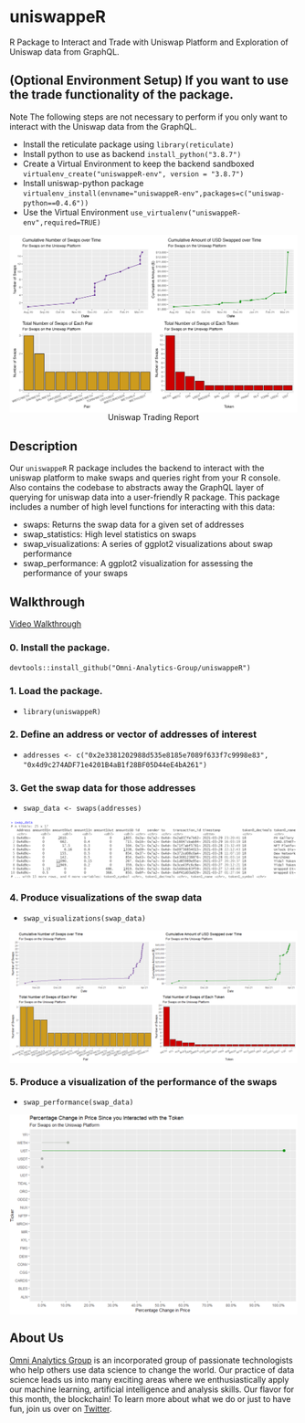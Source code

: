 # uniswappeR

R Package to Interact and Trade with Uniswap Platform and Exploration of Uniswap data from GraphQL.

## (Optional Environment Setup) If you want to use the trade functionality of the package.

Note The following steps are not necessary to perform if you only want to interact with the Uniswap data from the GraphQL.

- Install the reticulate package using `library(reticulate)`
- Install python to use as backend `install_python("3.8.7")`
- Create a Virtual Environment to keep the backend sandboxed `virtualenv_create("uniswappeR-env", version = "3.8.7")`
- Install uniswap-python package `virtualenv_install(envname="uniswappeR-env",packages=c("uniswap-python==0.4.6"))`
- Use the Virtual Environment `use_virtualenv("uniswappeR-env",required=TRUE)`

<img src="man/figures/example_plot.png" align="center"/>

<div align="center">
Uniswap Trading Report
</div>

## Description

Our `uniswappeR` R package includes the backend to interact with the uniswap platform to make swaps and queries right from your R console. Also contains the codebase to abstracts away the GraphQL layer of querying for uniswap data into a user-friendly R package. This package includes a number of high level functions for interacting with this data:

- swaps: Returns the swap data for a given set of addresses
- swap_statistics: High level statistics on swaps
- swap_visualizations: A series of ggplot2 visualizations about swap performance
- swap_performance: A ggplot2 visualization for assessing the performance of your swaps

## Walkthrough

[Video Walkthrough](https://www.youtube.com/watch?v=OJdKNm8W9ik)

### 0. Install the package.

`devtools::install_github("Omni-Analytics-Group/uniswappeR")`

### 1. Load the package.

- `library(uniswappeR)`

### 2. Define an address or vector of addresses of interest

- `addresses <- c("0x2e3381202988d535e8185e7089f633f7c9998e83", "0x4d9c274ADF71e4201B4aB1f28BF05D44eE4bA261")`

### 3. Get the swap data for those addresses

- `swap_data <- swaps(addresses)`

<img src="man/figures/example1_dataframe.png"  align="center"/>

### 4. Produce visualizations of the swap data

- `swap_visualizations(swap_data)`

<img src="man/figures/example2_report_card.png"  align="center"/>

### 5. Produce a visualization of the performance of the swaps

- `swap_performance(swap_data)`

<img src="man/figures/example3_pricechange.png"  align="center"/>



## About Us

[Omni Analytics Group](https://omnianalytics.io) is an incorporated group of passionate technologists who help others use data science to change the world. Our  practice of data science leads us into many exciting areas where we enthusiastically apply our machine learning, artificial intelligence and analysis skills. Our flavor for this month, the blockchain!  To learn more about what we do or just to have fun, join us over on [Twitter](https://twitter.com/OmniAnalytics).
